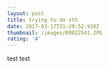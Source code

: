 ```yaml
---
layout: post
title: trying to do sth
date: 2017-03-17T21:29:52.938Z
thumbnail: /images/R0022541.JPG
rating: '4'
---
```


test test